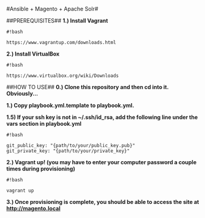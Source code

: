 #Ansible + Magento + Apache Solr#

##PREREQUISITES##
**1.) Install Vagrant**

```
#!bash

https://www.vagrantup.com/downloads.html
```

**2.) Install VirtualBox**


```
#!bash

https://www.virtualbox.org/wiki/Downloads
```

##HOW TO USE##
**0.) Clone this repository and then cd into it. Obviously...**

**1.) Copy playbook.yml.template to playbook.yml.**

**1.5) If your ssh key is not in ~/.ssh/id_rsa, add the following line under the vars section in playbook.yml**
```
#!bash

git_public_key: "{path/to/your/public_key.pub}"
git_private_key: "{path/to/your/private_key}"
```

**2.) Vagrant up! (you may have to enter your computer password a couple times during provisioning)**

```
#!bash

vagrant up
```

**3.) Once provisioning is complete, you should be able to access the site at http://magento.local**
